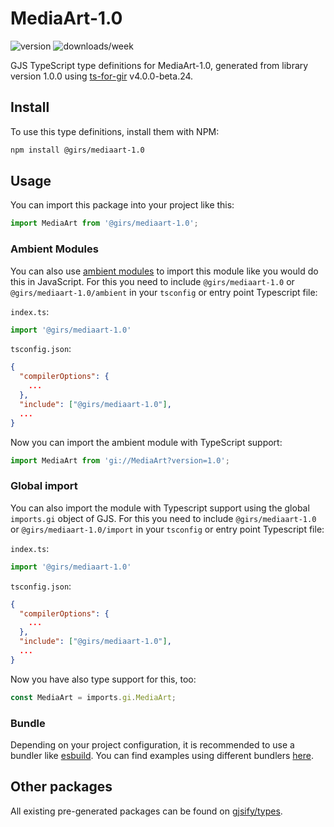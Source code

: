 
# MediaArt-1.0

![version](https://img.shields.io/npm/v/@girs/mediaart-1.0)
![downloads/week](https://img.shields.io/npm/dw/@girs/mediaart-1.0)


GJS TypeScript type definitions for MediaArt-1.0, generated from library version 1.0.0 using [ts-for-gir](https://github.com/gjsify/ts-for-gir) v4.0.0-beta.24.


## Install

To use this type definitions, install them with NPM:
```bash
npm install @girs/mediaart-1.0
```

## Usage

You can import this package into your project like this:
```ts
import MediaArt from '@girs/mediaart-1.0';
```

### Ambient Modules

You can also use [ambient modules](https://github.com/gjsify/ts-for-gir/tree/main/packages/cli#ambient-modules) to import this module like you would do this in JavaScript.
For this you need to include `@girs/mediaart-1.0` or `@girs/mediaart-1.0/ambient` in your `tsconfig` or entry point Typescript file:

`index.ts`:
```ts
import '@girs/mediaart-1.0'
```

`tsconfig.json`:
```json
{
  "compilerOptions": {
    ...
  },
  "include": ["@girs/mediaart-1.0"],
  ...
}
```

Now you can import the ambient module with TypeScript support: 

```ts
import MediaArt from 'gi://MediaArt?version=1.0';
```

### Global import

You can also import the module with Typescript support using the global `imports.gi` object of GJS.
For this you need to include `@girs/mediaart-1.0` or `@girs/mediaart-1.0/import` in your `tsconfig` or entry point Typescript file:

`index.ts`:
```ts
import '@girs/mediaart-1.0'
```

`tsconfig.json`:
```json
{
  "compilerOptions": {
    ...
  },
  "include": ["@girs/mediaart-1.0"],
  ...
}
```

Now you have also type support for this, too:

```ts
const MediaArt = imports.gi.MediaArt;
```

### Bundle

Depending on your project configuration, it is recommended to use a bundler like [esbuild](https://esbuild.github.io/). You can find examples using different bundlers [here](https://github.com/gjsify/ts-for-gir/tree/main/examples).

## Other packages

All existing pre-generated packages can be found on [gjsify/types](https://github.com/gjsify/types).

